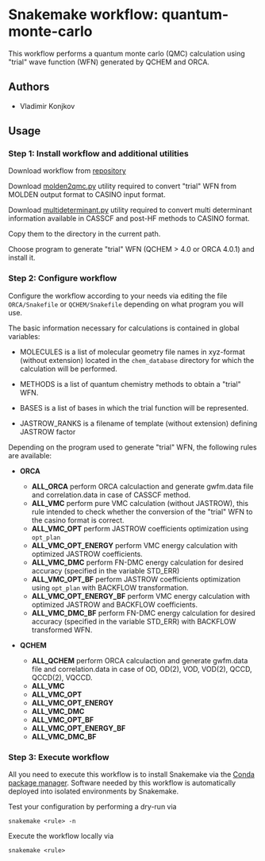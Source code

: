 # Snakemake workflow: quantum-monte-carlo
This workflow performs a quantum monte carlo (QMC) calculation using "trial" wave function (WFN)
generated by QCHEM and ORCA.

## Authors

* Vladimir Konjkov

## Usage

### Step 1: Install workflow and additional utilities

Download workflow from [repository](https://github.com/Konjkov/snakerules)

Download [molden2qmc.py](https://github.com/Konjkov/molden2qmc) utility required to convert "trial" WFN from MOLDEN output format to CASINO input format.

Download [multideterminant.py](https://github.com/Konjkov/molden2qmc) utility required to convert multi determinant information available in CASSCF and post-HF methods to CASINO format.

Copy them to the directory in the current path.

Choose program to generate "trial" WFN (QCHEM > 4.0 or ORCA 4.0.1) and install it.


### Step 2: Configure workflow

Configure the workflow according to your needs via editing the file `ORCA/Snakefile` or `QCHEM/Snakefile` depending on what program you will use.

The basic information necessary for calculations is contained in global variables:

* MOLECULES is a list of molecular geometry file names in xyz-format (without extension) located in the `chem_database` directory for which the calculation will be performed.

* METHODS is a list of quantum chemistry methods to obtain a "trial" WFN.

* BASES is a list of bases in which the trial function will be represented.

* JASTROW_RANKS is a filename of template (without extension) defining JASTROW factor

Depending on the program used to generate "trial" WFN, the following rules are available:

* __ORCA__
    * __ALL_ORCA__
        perform ORCA calculaction and generate gwfm.data file and correlation.data in case of CASSCF method.
    * __ALL_VMC__
        perform pure VMC calculation (without JASTROW), this rule intended to check whether the conversion of the "trial" WFN to the casino format is correct.
    * __ALL_VMC_OPT__
        perform JASTROW coefficients optimization using `opt_plan`
    * __ALL_VMC_OPT_ENERGY__
        perform VMC energy calculation with optimized JASTROW coefficients.
    * __ALL_VMC_DMC__
        perform FN-DMC energy calculation for desired accuracy (specified in the variable STD_ERR)
    * __ALL_VMC_OPT_BF__
        perform JASTROW coefficients optimization using `opt_plan` with BACKFLOW transformation.
    * __ALL_VMC_OPT_ENERGY_BF__
        perform VMC energy calculation with optimized JASTROW and BACKFLOW coefficients.
    * __ALL_VMC_DMC_BF__
        perform FN-DMC energy calculation for desired accuracy (specified in the variable STD_ERR) with BACKFLOW transformed WFN.

* __QCHEM__
    * __ALL_QCHEM__
        perform ORCA calculaction and generate gwfm.data file and correlation.data in case of OD, OD(2), VOD, VOD(2), QCCD, QCCD(2), VQCCD.
    * __ALL_VMC__
    * __ALL_VMC_OPT__
    * __ALL_VMC_OPT_ENERGY__
    * __ALL_VMC_DMC__
    * __ALL_VMC_OPT_BF__
    * __ALL_VMC_OPT_ENERGY_BF__
    * __ALL_VMC_DMC_BF__

### Step 3: Execute workflow

All you need to execute this workflow is to install Snakemake via the [Conda package manager](http://snakemake.readthedocs.io/en/stable/getting_started/installation.html#installation-via-conda). Software needed by this workflow is automatically deployed into isolated environments by Snakemake.

Test your configuration by performing a dry-run via

    snakemake <rule> -n

Execute the workflow locally via

    snakemake <rule>
